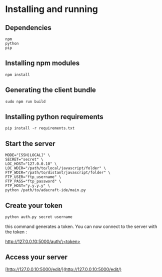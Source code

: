 # Installing and running

## Dependencies

```
npm
python
pip
```

## Installing npm modules

```
npm install
```

## Generating the client bundle

```
sudo npm run build
```

## Installing python requirements

```
pip install -r requirements.txt
```

## Start the server

```
MODE="[SSH|LOCAL]" \
SECRET="secret" \
LOC_HOST="127.0.0.10" \
LOC_WDIR="/path/to/local/javascript/folder" \
FTP_WDIR="/path/to/distant/javascript/folder" \
FTP_USER="ftp_username" \
FTP_PASS="ftp_password" \
FTP_HOST="y.y.y.y" \
python /path/to/adacraft-ide/main.py
```

## Create your token

```python
python auth.py secret username
```

this command generates a token. You can now connect to the server with the token :

[http://127.0.0.10:5000/auth/\<token\>](http://127.0.0.10:5000/auth/\<token\>)
    
## Access your server

[http://127.0.0.10:5000/edit/](http://127.0.0.10:5000/edit/)
